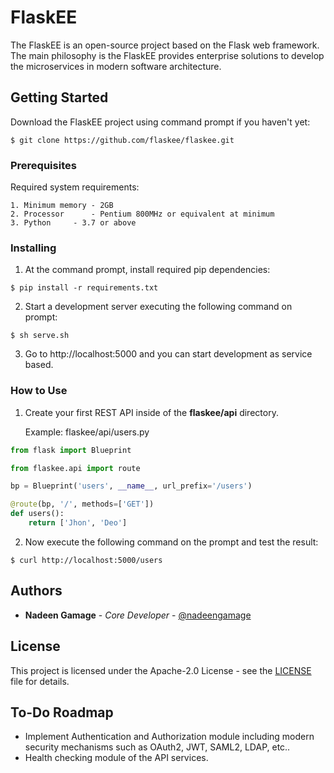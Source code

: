 # FlaskEE

The FlaskEE is an open-source project based on the Flask web framework. The main philosophy is the FlaskEE provides enterprise solutions to develop the microservices in modern software architecture.

## Getting Started

Download the FlaskEE project using command prompt if you haven't yet:

```
$ git clone https://github.com/flaskee/flaskee.git
```

### Prerequisites

Required system requirements:

```
1. Minimum memory - 2GB
2. Processor      - Pentium 800MHz or equivalent at minimum
3. Python 	  - 3.7 or above
```

### Installing

1. At the command prompt, install required pip dependencies:

```
$ pip install -r requirements.txt
```

2. Start a development server executing the following command on prompt:

```
$ sh serve.sh
```

3. Go to http://localhost:5000 and you can start development as service based.

### How to Use


1. Create your first REST API inside of the **flaskee/api** directory.

	Example: flaskee/api/users.py

```python
from flask import Blueprint

from flaskee.api import route

bp = Blueprint('users', __name__, url_prefix='/users')

@route(bp, '/', methods=['GET'])
def users():
    return ['Jhon', 'Deo']
```

2. Now execute the following command on the prompt and test the result:

```
$ curl http://localhost:5000/users
```


## Authors

* **Nadeen Gamage** - *Core Developer* - [@nadeengamage](https://github.com/nadeengamage)


## License

This project is licensed under the Apache-2.0 License - see the [LICENSE](LICENSE) file for details.

## To-Do Roadmap

* Implement Authentication and Authorization module including modern security mechanisms such as OAuth2, JWT, SAML2, LDAP, etc..
* Health checking module of the API services.
